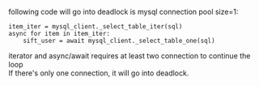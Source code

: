 following code will go into deadlock is mysql connection pool size=1:  
```
item_iter = mysql_client._select_table_iter(sql)
async for item in item_iter:
    sift_user = await mysql_client._select_table_one(sql)
```
iterator and async/await requires at least two connection to continue the loop  
If there's only one connection, it will go into deadlock.